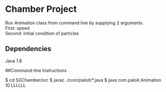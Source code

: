 # Chamber Project

Run Animation class from command line by supplying 2 arguments.<BR/>
First: speed<BR/>
Second: initial condition of particles


## Dependencies

Java 1.8

##Command-line Instructions

$ cd SGChamber/src
$ javac ./com/paloit/*.java
$ java com.paloit.Animation 10 LLLLLL
